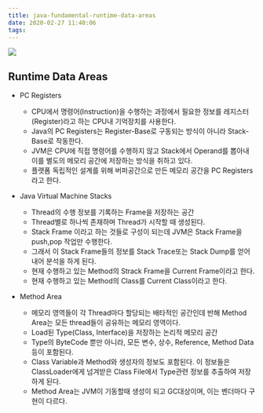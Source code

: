 ```yaml
---
title: java-fundamental-runtime-data-areas
date: 2020-02-27 11:40:06
tags:
---
```


![](/images/java/fundamental/runtime_data_areas/runtime_data_areas.png)

## Runtime Data Areas
- PC Registers
    - CPU에서 명령어(Instruction)을 수행하는 과정에서 필요한 정보를 레지스터(Register)라고 하는 CPU내 기억장치를 사용한다.
    - Java의 PC Registers는 Register-Base로 구동되는 방식이 아니라 Stack-Base로 작동한다.
    - JVM은 CPU에 직접 명령어를 수행하지 않고 Stack에서 Operand를 뽑아내 이를 별도의 메모리 공간에 저장하는 방식을 취하고 있다.
    - 플랫폼 독립적인 설계를 위해 버퍼공간으로 만든 메모리 공간을 PC Registers라고 한다.
    
- Java Virtual Machine Stacks
    - Thread의 수행 정보를 기록하는 Frame을 저장하는 공간
    - Thread별로 하나씩 존재하며 Thread가 시작할 때 생성된다.
    - Stack Frame 이라고 하는 것들로 구성이 되는데 JVM은 Stack Frame을 push,pop 작업만 수행한다.
    - 그래서 이 Stack Frame들의 정보를 Stack Trace또는 Stack Dump를 얻어내어 분석을 하게 된다.
    - 현재 수행하고 있는 Method의 Strack Frame을 Current Frame이라고 한다.
    - 현재 수행하고 있는 Method의 Class를 Current Class이라고 한다.
    
- Method Area
    - 메모리 영역들이 각 Thread마다 할당되는 배타적인 공간인데 반해 Method Area는 모든 thread들이 공유하는 메모리 영역이다.
    - Load된 Type(Class, Interface)을 저장하는 논리적 메모리 공간
    - Type의 ByteCode 뿐만 아니라, 모든 변수, 상수, Reference, Method Data등이 포함된다.
    - Class Variable과 Method와 생성자의 정보도 포함된다. 이 정보들은 ClassLoader에게 넘겨받은 Class File에서 Type관련 정보를
      추출하여 저장하게 된다.
    - Method Area는 JVM이 기동할때 생성이 되고 GC대상이며, 이는 벤더마다 구현이 다르다.